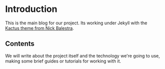 
# Introduction
This is the main blog for our project. Its working under Jekyll with the [Kactus theme from Nick Balestra](https://github.com/nickbalestra/kactus). 

## Contents

We will write about the project itself and the technology we're going to use, making some brief guides or tutorials for working with it.

